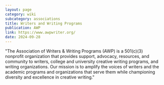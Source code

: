 ```yaml
---
layout: page
category: wiki
subcategory: associations
title: Writers and Writing Programs
publication: AWP
link: https://www.awpwriter.org/
date: 2024-09-28
---
```


"The Association of Writers & Writing Programs (AWP) is a 501(c)(3) nonprofit organization that provides support, advocacy, resources, and community to writers, college and university creative writing programs, and writing organizations. Our mission is to amplify the voices of writers and the academic programs and organizations that serve them while championing diversity and excellence in creative writing."
